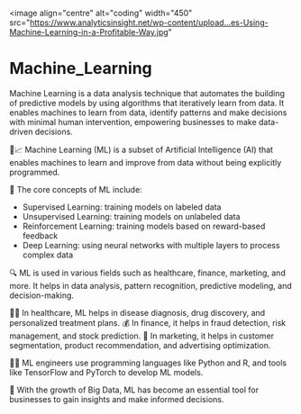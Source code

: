<image align="centre" alt="coding" width="450" src="https://www.analyticsinsight.net/wp-content/upload…es-Using-Machine-Learning-in-a-Profitable-Way.jpg" 
# Machine_Learning
Machine Learning is a data analysis technique that automates the building of predictive models by using algorithms that iteratively learn from data. It enables machines to learn from data, identify patterns and make decisions with minimal human intervention, empowering businesses to make data-driven decisions.


🤖📈 Machine Learning (ML) is a subset of Artificial Intelligence (AI) that enables machines to learn and improve from data without being explicitly programmed. 

🧠 The core concepts of ML include: 
- Supervised Learning: training models on labeled data
- Unsupervised Learning: training models on unlabeled data
- Reinforcement Learning: training models based on reward-based feedback
- Deep Learning: using neural networks with multiple layers to process complex data 

🔍 ML is used in various fields such as healthcare, finance, marketing, and more. It helps in data analysis, pattern recognition, predictive modeling, and decision-making. 

👨‍⚕️ In healthcare, ML helps in disease diagnosis, drug discovery, and personalized treatment plans. 
💰 In finance, it helps in fraud detection, risk management, and stock prediction. 
🎯 In marketing, it helps in customer segmentation, product recommendation, and advertising optimization.

👷‍♂️ ML engineers use programming languages like Python and R, and tools like TensorFlow and PyTorch to develop ML models. 

🌟 With the growth of Big Data, ML has become an essential tool for businesses to gain insights and make informed decisions.

